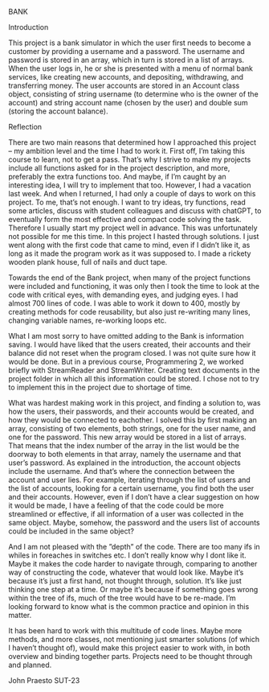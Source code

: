 BANK

Introduction

This project is a bank simulator in which the user first needs to become a customer by providing a username and a password. The username and password is stored in an array, which in turn is stored in a list of arrays. When the user logs in, he or she is presented with a menu of normal bank services, like creating new accounts, and depositing, withdrawing, and transferring money. The user accounts are stored in an Account class object, consisting of string username (to determine who is the owner of the account) and string account name (chosen by the user) and double sum (storing the account balance).


Reflection

There are two main reasons that determined how I approached this project – my ambition level and the time I had to work it. First off, I’m taking this course to learn, not to get a pass. That’s why I strive to make my projects include all functions asked for in the project description, and more, preferably the extra functions too. And maybe, if I’m caught by an interesting idea, I will try to implement that too. However, I had a vacation last week. And when I returned, I had only a couple of days to work on this project. To me, that’s not enough. I want to try ideas, try functions, read some articles, discuss with student colleagues and discuss with chatGPT, to eventually form the most effective and compact code solving the task. Therefore I usually start my project well in advance. This was unfortunately not possible for me this time. In this project I hasted through solutions. I just went along with the first code that came to mind, even if I didn’t like it, as long as it made the program work as it was supposed to. I made a rickety wooden plank house, full of nails and duct tape.

Towards the end of the Bank project, when many of the project functions were included and functioning, it was only then I took the time to look at the code with critical eyes, with demanding eyes, and judging eyes. I had almost 700 lines of code. I was able to work it down to 400, mostly by creating methods for code reusability, but also just re-writing many lines, changing variable names, re-working loops etc.

What I am most sorry to have omitted adding to the Bank is information saving. I would have liked that the users created, their accounts and their balance did not reset when the program closed. I was not quite sure how it would be done. But in a previous course, Programmering 2, we worked briefly with StreamReader and StreamWriter. Creating text documents in the project folder in which all this information could be stored. I chose not to try to implement this in the project due to shortage of time.

What was hardest making work in this project, and finding a solution to, was how the users, their passwords, and their accounts would be created, and how they would be connected to eachother. I solved this by first making an array, consisting of two elements, both strings, one for the user name, and one for the password. This new array would be stored in a list of arrays. That means that the index number of the array in the list would be the doorway to both elements in that array, namely the username and that user’s password. As explained in the introduction, the account objects include the username. And that’s where the connection between the account and user lies. For example, iterating through the list of users and the list of accounts, looking for a certain username, you find both the user and their accounts. However, even if I don’t have a clear suggestion on how it would be made, I have a feeling of that the code could be more streamlined or effective, if all information of a user was collected in the same object. Maybe, somehow, the password and the users list of accounts could be included in the same object?

And I am not pleased with the ”depth” of the code. There are too many ifs in whiles in foreaches in switches etc. I don’t really know why I dont like it. Maybe it makes the code harder to navigate through, comparing to another way of constructing the code, whatever that would look like. Maybe it’s because it’s just a first hand, not thought through, solution. It’s like just thinking one step at a time. Or maybe it’s because if something goes wrong within the tree of ifs, much of the tree would have to be re-made. I’m looking forward to know what is the common practice and opinion in this matter.
	
It has been hard to work with this multitude of code lines. Maybe more methods, and more classes, not mentioning just smarter solutions (of which I haven’t thought of), would make this project easier to work with, in both overview and binding together parts. Projects need to be thought through and planned.


John Praesto SUT-23
